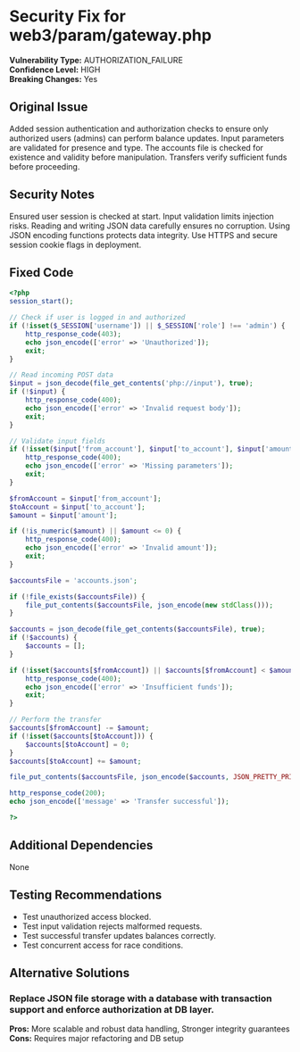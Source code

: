 # Security Fix for web3/param/gateway.php

**Vulnerability Type:** AUTHORIZATION_FAILURE  
**Confidence Level:** HIGH  
**Breaking Changes:** Yes

## Original Issue
Added session authentication and authorization checks to ensure only authorized users (admins) can perform balance updates. Input parameters are validated for presence and type. The accounts file is checked for existence and validity before manipulation. Transfers verify sufficient funds before proceeding.

## Security Notes
Ensured user session is checked at start. Input validation limits injection risks. Reading and writing JSON data carefully ensures no corruption. Using JSON encoding functions protects data integrity. Use HTTPS and secure session cookie flags in deployment.

## Fixed Code
```php
<?php
session_start();

// Check if user is logged in and authorized
if (!isset($_SESSION['username']) || $_SESSION['role'] !== 'admin') {
    http_response_code(403);
    echo json_encode(['error' => 'Unauthorized']);
    exit;
}

// Read incoming POST data
$input = json_decode(file_get_contents('php://input'), true);
if (!$input) {
    http_response_code(400);
    echo json_encode(['error' => 'Invalid request body']);
    exit;
}

// Validate input fields
if (!isset($input['from_account'], $input['to_account'], $input['amount'])) {
    http_response_code(400);
    echo json_encode(['error' => 'Missing parameters']);
    exit;
}

$fromAccount = $input['from_account'];
$toAccount = $input['to_account'];
$amount = $input['amount'];

if (!is_numeric($amount) || $amount <= 0) {
    http_response_code(400);
    echo json_encode(['error' => 'Invalid amount']);
    exit;
}

$accountsFile = 'accounts.json';

if (!file_exists($accountsFile)) {
    file_put_contents($accountsFile, json_encode(new stdClass()));
}

$accounts = json_decode(file_get_contents($accountsFile), true);
if (!$accounts) {
    $accounts = [];
}

if (!isset($accounts[$fromAccount]) || $accounts[$fromAccount] < $amount) {
    http_response_code(400);
    echo json_encode(['error' => 'Insufficient funds']);
    exit;
}

// Perform the transfer
$accounts[$fromAccount] -= $amount;
if (!isset($accounts[$toAccount])) {
    $accounts[$toAccount] = 0;
}
$accounts[$toAccount] += $amount;

file_put_contents($accountsFile, json_encode($accounts, JSON_PRETTY_PRINT));

http_response_code(200);
echo json_encode(['message' => 'Transfer successful']);

?>
```

## Additional Dependencies
None

## Testing Recommendations
- Test unauthorized access blocked.
- Test input validation rejects malformed requests.
- Test successful transfer updates balances correctly.
- Test concurrent access for race conditions.

## Alternative Solutions

### Replace JSON file storage with a database with transaction support and enforce authorization at DB layer.
**Pros:** More scalable and robust data handling, Stronger integrity guarantees
**Cons:** Requires major refactoring and DB setup

